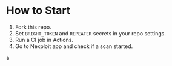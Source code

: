 # How to Start

1. Fork this repo.
2. Set `BRIGHT_TOKEN` and `REPEATER` secrets in your repo settings.
3. Run a CI job in Actions.
4. Go to Nexploit app and check if a scan started.

a
